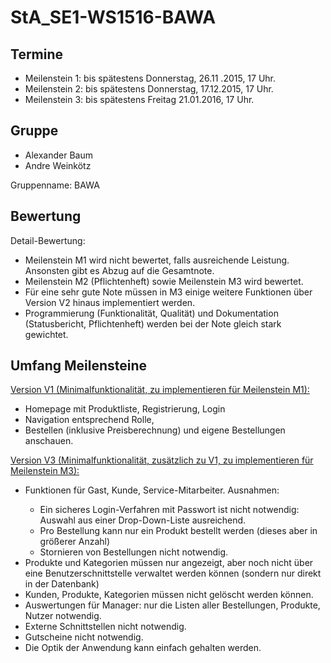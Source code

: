 # StA_SE1-WS1516-BAWA

<h2>Termine</h2>
<ul>
<li>Meilenstein 1: bis spätestens Donnerstag, 26.11 .2015, 17 Uhr.</li>
<li>Meilenstein 2: bis spätestens Donnerstag, 17.12.2015, 17 Uhr.</li>
<li>Meilenstein 3: bis spätestens Freitag 21.01.2016, 17 Uhr.</li>
</ul>

<h2>Gruppe</h2>
<ul>
<li>Alexander Baum</li>
<li>Andre Weinkötz</li>
</ul>
Gruppenname: BAWA

<h2>Bewertung</h2>
Detail-Bewertung:
<ul>
<li>Meilenstein M1 wird nicht bewertet, falls ausreichende Leistung. Ansonsten gibt
es Abzug auf die Gesamtnote.</li>
<li>Meilenstein M2 (Pflichtenheft) sowie Meilenstein M3 wird bewertet.</li>
<li>Für eine sehr gute Note müssen in M3 einige weitere Funktionen über Version
V2 hinaus implementiert werden.</li>
<li>Programmierung (Funktionalität, Qualität) und Dokumentation (Statusbericht,
Pflichtenheft) werden bei der Note gleich stark gewichtet.</li>
</ul>

<h2>Umfang Meilensteine</h2>
<u>Version V1 (Minimalfunktionalität, zu implementieren für Meilenstein M1):</u>
<ul>
<li>Homepage mit Produktliste, Registrierung, Login</li>
<li>Navigation entsprechend Rolle,</li>
<li>Bestellen (inklusive Preisberechnung) und eigene Bestellungen anschauen.</li>
</ul>

<u>Version V3 (Minimalfunktionalität, zusätzlich zu V1, zu implementieren für Meilenstein M3):</u>
<ul>

<li>Funktionen für Gast, Kunde, Service-Mitarbeiter. Ausnahmen:</li>
<ul><li>Ein sicheres Login-Verfahren mit Passwort ist nicht notwendig: Auswahl aus
einer Drop-Down-Liste ausreichend.</li>
<li>Pro Bestellung kann nur ein Produkt bestellt werden (dieses aber in größerer
Anzahl)</li>
<li>Stornieren von Bestellungen nicht notwendig.</li>
</ul>
 <li>Produkte und Kategorien müssen nur angezeigt, aber noch nicht über eine
Benutzerschnittstelle verwaltet werden können (sondern nur direkt in der Datenbank)</li>
 <li>Kunden, Produkte, Kategorien müssen nicht gelöscht werden können.</li>
 <li>Auswertungen für Manager: nur die Listen aller Bestellungen, Produkte, Nutzer
notwendig.</li>
 <li>Externe Schnittstellen nicht notwendig.</li>
 <li>Gutscheine nicht notwendig.</li>
 <li>Die Optik der Anwendung kann einfach gehalten werden.</li>

